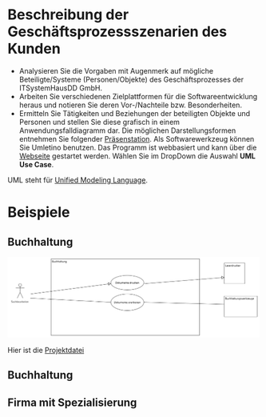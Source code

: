 # Beschreibung der Geschäftsprozessszenarien des Kunden
* Analysieren Sie die Vorgaben mit Augenmerk auf mögliche Beteiligte/Systeme (Personen/Objekte)
des Geschäftsprozesses der ITSystemHausDD GmbH.
* Arbeiten Sie verschiedenen Zielplattformen für die Softwareentwicklung heraus und notieren Sie deren Vor-/Nachteile bzw. Besonderheiten.
* Ermitteln Sie Tätigkeiten und Beziehungen der beteiligten Objekte und Personen und stellen Sie diese grafisch in einem Anwendungsfalldiagramm dar. Die möglichen Darstellungsformen entnehmen Sie folgender [Präsenstation](/pdf/anwendungsfalldiagramm.pdf). Als Softwarewerkzeug können Sie Umletino benutzen. Das Programm ist webbasiert und kann über die [Webseite](https://www.umletino.com/umletino.html) gestartet werden. Wählen Sie im DropDown die Auswahl **UML Use Case**.

UML steht für [Unified Modeling Language](uml.md).


# Beispiele

## Buchhaltung

![](figures/buchhaltung.png)

Hier ist die [Projektdatei](doc/buchhaltung.uxf)

## Buchhaltung

## Firma mit Spezialisierung

##